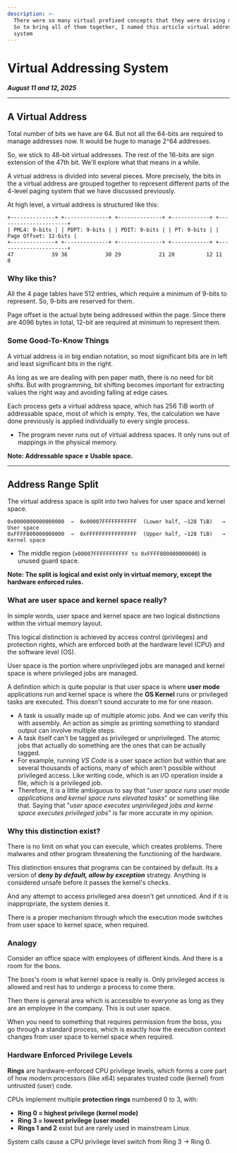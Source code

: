 ```yaml
---
description: >-
  There were so many virtual prefixed concepts that they were driving me crazy.
  So to bring all of them together, I named this article virtual addressing
  system
---
```


# Virtual Addressing System

_**August 11 and 12, 2025**_

***

## A Virtual Address

Total number of bits we have are 64. But not all the 64-bits are required to manage addresses now. It would be huge to manage 2^64 addresses.

So, we stick to 48-bit virtual addresses. The rest of the 16-bits are sign extension of the 47th bit. We'll explore what that means in a while.

A virtual address is divided into several pieces. More precisely, the bits in the a virtual address are grouped together to represent different parts of the 4-level paging system that we have discussed previously.

At high level, a virtual address is structured like this:

```
+--------------+ +--------------+ +--------------+ +------------+ +----------------------+
| PML4: 9-bits | | PDPT: 9-bits | | PDIT: 9-bits | | PT: 9-bits | | Page Offset: 12-bits |
+--------------+ +--------------+ +--------------+ +------------+ +----------------------+
47            39 38            30 29            21 20          12 11                     0
```

### Why like this?

All the 4 page tables have 512 entries, which require a minimum of 9-bits to represent. So, 9-bits are reserved for them.

Page offset is the actual byte being addressed within the page. Since there are 4096 bytes in total, 12-bit are required at minimum to represent them.

### Some Good-To-Know Things

A virtual address is in big endian notation, so most significant bits are in left and least significant bits in the right.

As long as we are dealing with pen paper math, there is no need for bit shifts. But with programming, bit shifting becomes important for extracting values the right way and avoiding falling at edge cases.

Each process gets a virtual address space, which has 256 TiB worth of addressable space, most of which is empty. Yes, the calculation we have done previously is applied individually to every single process.

* The program never runs out of virtual address spaces. It only runs out of mappings in the physical memory.

**Note: Addressable space ≠ Usable space.**

***

## Address Range Split

The virtual address space is split into two halves for user space and kernel space.

```
0x0000000000000000  →  0x00007FFFFFFFFFFF  (Lower half, ~128 TiB)   → User space
0xFFFF800000000000  →  0xFFFFFFFFFFFFFFFF  (Upper half, ~128 TiB)   → Kernel space
```

* The middle region (`x00007FFFFFFFFFFF to 0xFFFF800000000000`) is unused guard space.

**Note: The split is logical and exist only in virtual memory, except the hardware enforced rules.**

### What are user space and kernel space really?

In simple words, user space and kernel space are two logical distinctions within the virtual memory layout.

This logical distinction is achieved by access control (privileges) and protection rights, which are enforced both at the hardware level (CPU) and the software level (OS).

User space is the portion where unprivileged jobs are managed and kernel space is where privileged jobs are managed.

A definition which is quite popular is that user space is where **user mode** applications run and kernel space is where the **OS Kernel** runs or privileged tasks are executed. This doesn't sound accurate to me for one reason.

* A task is usually made up of multiple atomic jobs. And we can verify this with assembly. An action as simple as printing something to standard output can involve multiple steps.
* A task itself can't be tagged as privileged or unprivileged. The atomic jobs that actually do something are the ones that can be actually tagged.
* For example, running _VS Code_ is a user space action but within that are several thousands of actions, many of which aren't possible without privileged access. Like writing code, which is an I/O operation inside a file, which is a privileged job.
* Therefore, it is a little ambiguous to say that "_user space runs user mode applications and kernel space runs elevated tasks_" or something like that. Saying that "_user space executes unprivileged jobs and kerne space executes privileged jobs_" is far more accurate in my opinion.

### Why this distinction exist?

There is no limit on what you can execute, which creates problems. There malwares and other program threatening the functioning of the hardware.

This distinction ensures that programs can be contained by default. Its a version of _**deny by default, allow by exception**_ strategy. Anything is considered unsafe before it passes the kernel's checks.

And any attempt to access privileged area doesn't get unnoticed. And if it is inappropriate, the system denies it.

There is a proper mechanism through which the execution mode switches from user space to kernel space, when required.

### Analogy

Consider an office space with employees of different kinds. And there is a room for the boos.

The boss's room is what kernel space is really is. Only privileged access is allowed and rest has to undergo a process to come there.

Then there is general area which is accessible to everyone as long as they are an employee in the company. This is out user space.

When you need to something that requires permission from the boss, you go through a standard process, which is exactly how the execution context changes from user space to kernel space when required.

### Hardware Enforced Privilege Levels

**Rings** are hardware-enforced CPU privilege levels, which forms a core part of how modern processors (like x64) separates trusted code (kernel) from untrusted (user) code.

CPUs implement multiple **protection rings** numbered 0 to 3, with:

* **Ring 0 = highest privilege (kernel mode)**
* **Ring 3 = lowest privilege (user mode)**
* **Rings 1 and 2** exist but are rarely used in mainstream Linux.

System calls cause a CPU privilege level switch from Ring 3 → Ring 0.













